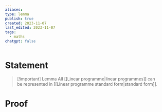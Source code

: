 ```yaml
---
aliases: 
type: lemma
publish: true
created: 2023-11-07
last_edited: 2023-11-07
tags:
  - maths
chatgpt: false
---
```

# Statement

> [!important] Lemma
> All [[Linear programme|linear programmes]] can be represented in [[Linear programme standard form|standard form]].

# Proof

